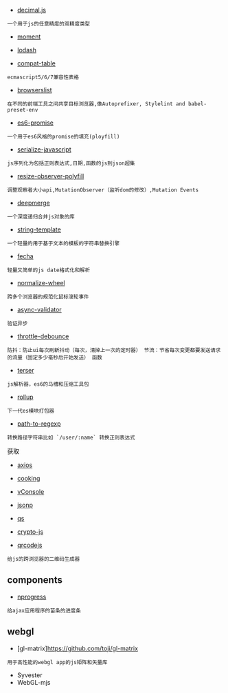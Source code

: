 * [decimal.js](https://github.com/MikeMcl/decimal.js)

``` 
一个用于js的任意精度的双精度类型
```

* [moment](https://github.com/moment/moment)
* [lodash](https://github.com/lodash/lodash)

* [compat-table](https://github.com/kangax/compat-table)

``` 
ecmascript5/6/7兼容性表格
```

* [browserslist](https://github.com/browserslist/browserslist)

``` 
在不同的前端工具之间共享目标浏览器,像Autoprefixer, Stylelint and babel-preset-env
```

* [es6-promise](https://github.com/stefanpenner/es6-promise)

``` 
一个用于es6风格的promise的填充(ployfill)
```

* [serialize-javascript](https://github.com/yahoo/serialize-javascript)

``` 
js序列化为包括正则表达式,日期,函数的js到json超集
```

* [resize-observer-polyfill](https://github.com/que-etc/resize-observer-polyfill)

``` 
调整观察者大小api,MutationObserver（监听dom的修改）,Mutation Events
```

* [deepmerge](https://github.com/TehShrike/deepmerge)

``` 
一个深度递归合并js对象的库
```

* [string-template](https://github.com/Matt-Esch/string-template)

``` 
一个轻量的用于基于文本的模板的字符串替换引擎
```

* [fecha](https://github.com/taylorhakes/fecha)

``` 
轻量又简单的js date格式化和解析
```

* [normalize-wheel](https://github.com/basilfx/normalize-wheel)

``` 
跨多个浏览器的规范化鼠标滚轮事件
```

* [async-validator](https://github.com/yiminghe/async-validator)

``` 
验证异步
```

* [throttle-debounce](https://github.com/niksy/throttle-debounce)

``` 
防抖：防止ui每次刷新抖动（每次，清掉上一次的定时器） 节流：节省每次变更都要发送请求的流量（固定多少毫秒后开始发送） 函数
```

* [terser](https://github.com/terser/terser)

``` 
js解析器，es6的马槽和压缩工具包
```

* [rollup](https://github.com/rollup/rollup)

``` 
下一代es模块打包器
```

* [path-to-regexp](https://github.com/pillarjs/path-to-regexp)

``` 
转换路径字符串比如 `/user/:name` 转换正则表达式

```

获取

* [axios](https://github.com/axios/axios)
* [cooking](https://github.com/ElemeFE/cooking)
* [vConsole](https://github.com/Tencent/vConsole)
* [jsonp](https://github.com/webmodules/jsonp)
* [qs](https://github.com/ljharb/qs)
* [crypto-js](https://github.com/brix/crypto-js)

* [qrcodejs](https://github.com/davidshimjs/qrcodejs)

``` 
给js的跨浏览器的二维码生成器
```

## components

* [nprogress](https://github.com/rstacruz/nprogress)

``` 
给ajax应用程序的苗条的进度条 
```

## webgl

* [gl-matrix]https://github.com/toji/gl-matrix

``` 
用于高性能的webgl app的js矩阵和矢量库
```

* Syvester
* WebGL-mjs